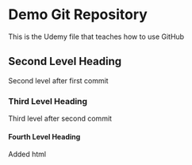 # Demo Git Repository 

This is the Udemy file that teaches how to use GitHub

## Second Level Heading 

Second level after first commit

### Third Level Heading 

Third level after second commit

#### Fourth Level Heading

Added html